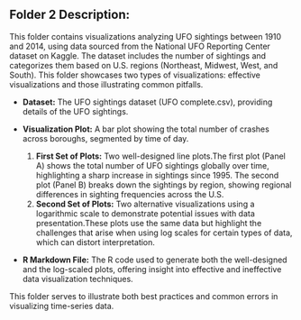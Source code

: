 ## Folder 2 Description:
This folder contains visualizations analyzing UFO sightings between 1910 and 2014, using data sourced from the National UFO Reporting Center dataset on Kaggle. The dataset includes the number of sightings and categorizes them based on U.S. regions (Northeast, Midwest, West, and South). This folder showcases two types of visualizations: effective visualizations and those illustrating common pitfalls.

- **Dataset:** The UFO sightings dataset (UFO complete.csv), providing details of the UFO sightings.
- **Visualization Plot:** A bar plot showing the total number of crashes across boroughs, segmented by time of day.
  1. **First Set of Plots:** Two well-designed line plots.The first plot (Panel A) shows the total number of UFO sightings globally over time, highlighting a sharp increase in sightings since 1995. The second plot (Panel B) breaks down the sightings by region, showing regional differences in sighting frequencies across the U.S.
  2. **Second Set of Plots:** Two alternative visualizations using a logarithmic scale to demonstrate potential issues with data presentation.These plots use the same data but highlight the challenges that arise when using log scales for certain types of data, which can distort interpretation.
  
- **R Markdown File:** The R code used to generate both the well-designed and the log-scaled plots, offering insight into effective and ineffective data visualization techniques.

This folder serves to illustrate both best practices and common errors in visualizing time-series data.
